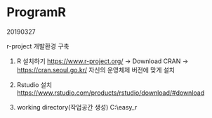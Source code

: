 # ProgramR
20190327

r-project 개발환경 구축

1. R 설치하기
https://www.r-project.org/ -> Download CRAN -> https://cran.seoul.go.kr/
자신의 운영체제 버전에 맞게 설치

2. Rstudio 설치
https://www.rstudio.com/products/rstudio/download/#download

3. working directory(작업공간 생성)
C:\easy_r
